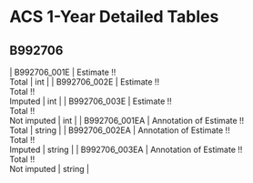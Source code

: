 # ACS 1-Year Detailed Tables

## B992706

| B992706_001E | Estimate !!<br>Total | int |
| B992706_002E | Estimate !!<br>Total !!<br>Imputed | int |
| B992706_003E | Estimate !!<br>Total !!<br>Not imputed | int |
| B992706_001EA | Annotation of Estimate !!<br>Total | string |
| B992706_002EA | Annotation of Estimate !!<br>Total !!<br>Imputed | string |
| B992706_003EA | Annotation of Estimate !!<br>Total !!<br>Not imputed | string |

